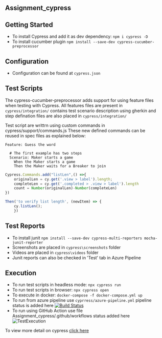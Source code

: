 ## Assignment_cypress
## Getting Started
* To install Cypress and add it as dev dependency: `npm i cypress -D`
* To install cucumber plugin `npm install --save-dev cypress-cucumber-preprocessor`

## Configuration
* Configuration can be found at `cypress.json`
## Test Scripts
The cypress-cucumber-preprocessor adds support for using feature files when testing with Cypress.
All features files are present in `cypress/integration/` contains test scenario description using gherkin and step defination files are also placed in `cypress/integration/`

Test script are writtrn using custom commands in  cypress/support/commands.js
These new defined commands can be reused in  spec files as explained below:
```Gherkin
Feature: Guess the word

  # The first example has two steps
  Scenario: Maker starts a game
    When the Maker starts a game
    Then the Maker waits for a Breaker to join
```
```javascript
Cypress.Commands.add("listLen",() =>{
    originalLen = cy.get('.view > label').length;
    completeLen = cy.get('.completed > .view > label').length 
    count = Number(originalLen)-Number(completeLen)   
})
```
```javascript
Then('to verify list length', (newItem) => {
	cy.listLen();	    
    })
```
## Test Reports
* To install junit `npm install --save-dev cypress-multi-reporters mocha-junit-reporter`
* Screenshots are placed in `cypress\screenshots` folder
* Videos are placed in `cypress\videos` folder
* Junit reports can also be checked in 'Test' tab in Azure Pipeline
## Execution
* To run test scripts in headless mode: `npx cypress run`
* To run test scripts in browser: `npx cypress open`
* To execute in docker: `docker-compose -f docker-compose.yml up`
* To run from azure pipeline use `cyprress/azure-pipeline.yml` pipeline status is added here
[![Build Status](https://dev.azure.com/401323/CypressAssignment/_apis/build/status/CypressAssignment-CI?branchName=main)](https://dev.azure.com/401323/CypressAssignment/_build/latest?definitionId=2&branchName=main)
* To run using GitHub Action use file Assignment_cypress/.github/workflows status added here ![TestExecution](https://github.com/ShwetaPachori/Assignment_cypress/workflows/TestExecution/badge.svg)



To view more detail on cypress [click here](cypress.io)
